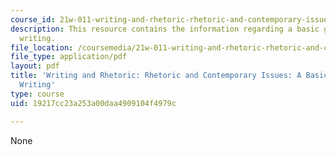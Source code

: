 ```yaml
---
course_id: 21w-011-writing-and-rhetoric-rhetoric-and-contemporary-issues-fall-2015
description: This resource contains the information regarding a basic guide to grant
  writing.
file_location: /coursemedia/21w-011-writing-and-rhetoric-rhetoric-and-contemporary-issues-fall-2015/19217cc23a253a00daa4909104f4979c_MIT21W_011F15_grant.pdf
file_type: application/pdf
layout: pdf
title: 'Writing and Rhetoric: Rhetoric and Contemporary Issues: A Basic Guide to Grant
  Writing'
type: course
uid: 19217cc23a253a00daa4909104f4979c

---
```

None